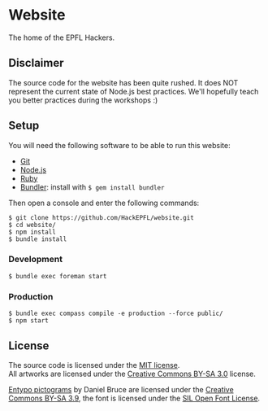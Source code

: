 # Website

The home of the EPFL Hackers.

## Disclaimer

The source code for the website has been quite rushed. It does NOT represent the current state of Node.js best practices.
We'll hopefully teach you better practices during the workshops :)

## Setup

You will need the following software to be able to run this website:

- [Git](http://git-scm.com/)
- [Node.js](http://nodejs.org)
- [Ruby](https://www.ruby-lang.org/)
- [Bundler](http://bundler.io/): install with `$ gem install bundler`

Then open a console and enter the following commands:

    $ git clone https://github.com/HackEPFL/website.git
    $ cd website/
    $ npm install
    $ bundle install

### Development

    $ bundle exec foreman start

### Production
    
    $ bundle exec compass compile -e production --force public/
    $ npm start

## License

The source code is licensed under the [MIT license](http://www.opensource.org/licenses/mit-license.php).  
All artworks are licensed under the [Creative Commons BY-SA 3.0](http://creativecommons.org/licenses/by-sa/3.0/) license.  

[Entypo pictograms](http://www.entypo.com) by Daniel Bruce are licensed under the [Creative Commons BY-SA 3.9](http://creativecommons.org/licenses/by-sa/3.0/), the font is licensed under the [SIL Open Font License](http://scripts.sil.org/OFL).
